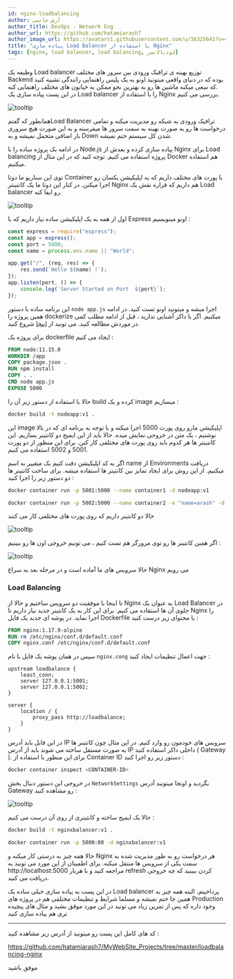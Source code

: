 ```yaml
---
id: nginx-loadbalancing
author: آرش حاتمی
author_title: DevOps - Network Eng
author_url: https://github.com/hatamiarash7
author_image_url: https://avatars1.githubusercontent.com/u/16325641?v=4
title: "پیاده سازی Load Balancer با استفاده از Nginx"
tags: [nginx, load balancer, load balancing, لودبالانسر]
---
```


وظیفه یک Load balancer توزیع بهینه ی ترافیک ورودی بین سرور های مختلف Backend بوده که در دنیای واقعی میتونید اونو به یک پلیس راهنمایی رانندگی تشبیه کنید که سعی میکنه ماشین ها رو به بهترین نحو ممکن به خیابون های مختلف راهنمایی کنه.  
در این پست پیاده سازی یک Load balancer را با استقاده از Nginx بررسی می کنیم.

![tooltip](/img/blog/94.png)

<!--truncate-->

همانطور که گفتمLoad Balancer ترافیک ورودی به شبکه رو مدیریت میکنه و تمامی درخواست ها رو به صورت بهینه به سمت سرور ها میفرسته و به این صورت هیچ سروری بار اضافی متحمل نمیشه و به Down شدن کل سیستم ختم نمیشه.

در ادامه یک پروژه ساده را با Node.js پیاده سازی کرده و بعدش از Nginx برای Load balancing پروژه استفاده می کنیم. توجه کنید که در این مثال از Docker هم استفاده میکنیم.

توی این سناریو ما دوتا Container با پورت های مختلف داریم که یه اپلیکیشن یکسان رو اجرا میکنن. در کنار این دوتا ما یک کانتینتر Nginx هم داریم که قراره نقش یک Load balancer رو ایفا کنه.

![tooltip](/img/blog/95.png)

اول از همه به یک اپلیکیشن ساده نیاز داریم که با Express اونو مینویسیم :

```js
const express = require("express");
const app = express();
const port = 5000;
const name = process.env.name || "World";

app.get("/", (req, res) => {
    res.send(`Hello ${name} !`);
});
app.listen(port, () => {
    console.log(`Server Started on Port  ${port}`);
});
```

این برنامه ساده با دستور `node app.js` اجرا میشه و میتونید اونو تست کنید. در ادامه همین پروژه را dockerize میکنیم. اگر با داکر آشنایی ندارید ، قبل از ادامه مطلب کمی در موردش مطالعه کنید. می تونید از [اینجا](https://docs.docker.com/get-started/) شروع کنید.

برای پروژه یک dockerfile ایجاد می کنیم :

```dockerfile
FROM node:11.15.0
WORKDIR /app
COPY package.json .
RUN npm install
COPY . .
CMD node app.js
EXPOSE 5000
```

حالا با استفاده از دستور زیر آن را build کرده و یک image میسازیم :

```bash
docker build -t nodeapp:v1 .
```

این image اپلیکیشن مارو روی پورت 5000 اجرا میکنه و با توجه به برنامه ای که در بالا نوشتیم ، یک متن در خروجی نمایش میده. حالا باید از این ایمیج دو کانتینر بسازیم. این کانتینتر ها هر کدوم باید روی پورت های مختلفی کار کنن. برای این منظور از دو پورت 5001 و 5002 استفاده می کنیم.

اگر به کد اپلیکیشن دقت کنیم یک متغییر به اسم name از Environments دریافت میکنیم. از این روش برای ایجاد تمایز بین کانتینر ها استفاده میشه. برای ساخت کانتینر ها دو دستور زیر را اجرا کنید :

```bash
docker container run -p 5001:5000 --name container1 -d nodeapp:v1

docker container run -p 5002:5000 --name container2 -e "name=arash" -d nodeapp:v1
```

حالا دو کانتینر داریم که روی پورت های مختلفی کار می کنند

![tooltip](/img/blog/96.jpg#notround)

اگر همین کانتینر ها رو توی مرورگر هم تست کنیم ، می تونیم خروجی اون ها رو ببینیم :

![tooltip](/img/blog/97.png#notround)

حالا سرویس های ما آماده است و در مرحله بعد به سراغ Nginx می رویم

### Load Balancing

تا اینجا با موفقیت دو سرویس ساختیم و حالا از Nginx به عنوان یک Load Balancer در جلوی آن ها استقاده می کنیم. برای این کار به یک کانتینر جدید نیاز داریم تا Nginx را اجرا نماید. در پوشه ای جدید یک فایل Dockerfile با محتوای زیر درست کنید :

```dockerfile
FROM nginx:1.17.9-alpine
RUN rm /etc/nginx/conf.d/default.conf
COPY nginx.conf /etc/nginx/conf.d/default.conf
```

سپس در همان پوشه یک فایل با نام `nginx.cong` جهت اعمال تنظیمات ایجاد کنید :

```
upstream loadbalance {
    least_conn;
    server 127.0.0.1:5001;
    server 127.0.0.1:5002;
}

server {
    location / {
        proxy_pass http://loadbalance;
    }
}
```

در این فایل باید آدرس IP سرویس های خودمون رو وارد کنیم. در این مثال چون کانتینر ها به صورت مستقل ساخته می شوند باید از آدرس IP داخلی داکر استفاده کنید ( Gateway ). برای این منظور با استفاده از Container ID دستور زیر رو اجرا کنید :

```bash
docker container inspect <CONTAINER-ID>
```

در خروجی این دستور دنبال بخش `NetworkSettings` بگردید و اونجا میتونید آدرس Gateway رو مشاهده کنید :

![tooltip](/img/blog/98.jpg)

حالا یک ایمیج ساخته و کانتینری از روی آن درست می کنیم :

```bash
docker build -t nginxbalancer:v1 .

docker container run -p 5000:80 -d nginxbalancer:v1
```

حالا همه چیز به درستی کار میکنه و Nginx هر درخواست رو به طور مدیریت شده به سمت یکی از سرویس ها منتقل میکنه. برای اطمینان از این مورد می تونید به http://localhost:5000 مراجعه کنید و با هربار refresh کردن ببینید که چه خروجی دریافت می کنید.

در این پست به پیاده سازی خیلی ساده یک Load balancer پرداخیتم. البته همه چیز به همین جا ختم نمیشه و مسلما شرایط و تنظیمات مختلفی هم در پروژه های Production وجود داره که پس از تمرین زیاد می تونید در این مورد موفق بشید و مثال های پیچیده تری هم پیاده سازی کنید

---

کد های کامل این پست رو میتونید از آدرس زیر مشاهده کنید :

https://github.com/hatamiarash7/MyWebSite_Projects/tree/master/loadbalancing-nginx

موفق باشید
